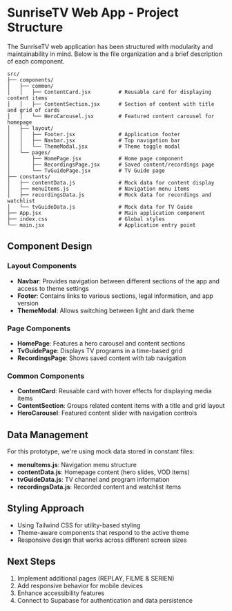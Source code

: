 # SunriseTV Web App - Project Structure

The SunriseTV web application has been structured with modularity and maintainability in mind. Below is the file organization and a brief description of each component.

```
src/
├── components/
│   ├── common/
│   │   ├── ContentCard.jsx         # Reusable card for displaying content items
│   │   ├── ContentSection.jsx      # Section of content with title and grid of cards
│   │   └── HeroCarousel.jsx        # Featured content carousel for homepage
│   ├── layout/
│   │   ├── Footer.jsx              # Application footer
│   │   ├── Navbar.jsx              # Top navigation bar
│   │   └── ThemeModal.jsx          # Theme toggle modal
│   └── pages/
│       ├── HomePage.jsx            # Home page component
│       ├── RecordingsPage.jsx      # Saved content/recordings page
│       └── TvGuidePage.jsx         # TV Guide page
├── constants/
│   ├── contentData.js              # Mock data for content display
│   ├── menuItems.js                # Navigation menu items
│   ├── recordingsData.js           # Mock data for recordings and watchlist
│   └── tvGuideData.js              # Mock data for TV Guide
├── App.jsx                         # Main application component
├── index.css                       # Global styles
└── main.jsx                        # Application entry point
```

## Component Design

### Layout Components

- **Navbar**: Provides navigation between different sections of the app and access to theme settings
- **Footer**: Contains links to various sections, legal information, and app version
- **ThemeModal**: Allows switching between light and dark theme

### Page Components

- **HomePage**: Features a hero carousel and content sections
- **TvGuidePage**: Displays TV programs in a time-based grid
- **RecordingsPage**: Shows saved content with tab navigation

### Common Components

- **ContentCard**: Reusable card with hover effects for displaying media items
- **ContentSection**: Groups related content items with a title and grid layout
- **HeroCarousel**: Featured content slider with navigation controls

## Data Management

For this prototype, we're using mock data stored in constant files:

- **menuItems.js**: Navigation menu structure
- **contentData.js**: Homepage content (hero slides, VOD items)
- **tvGuideData.js**: TV channel and program information
- **recordingsData.js**: Recorded content and watchlist items

## Styling Approach

- Using Tailwind CSS for utility-based styling
- Theme-aware components that respond to the active theme
- Responsive design that works across different screen sizes

## Next Steps

1. Implement additional pages (REPLAY, FILME & SERIEN)
2. Add responsive behavior for mobile devices 
3. Enhance accessibility features
4. Connect to Supabase for authentication and data persistence